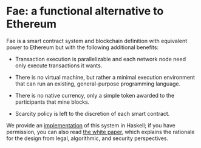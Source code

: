 # Fae: a functional alternative to Ethereum

Fae is a smart contract system and blockchain definition with equivalent power
to Ethereum but with the following additional benefits:

  - Transaction execution is parallelizable and each network node need only
    execute transactions it wants.

  - There is no virtual machine, but rather a minimal execution environment that
    can run an existing, general-purpose programming language.

  - There is no native currency, only a simple token awarded to the participants
    that mine blocks.

  - Scarcity policy is left to the discretion of each smart contract.

We provide an [implementation](src/) of this system in Haskell; if you have
permission, you can also read [the white
paper](https://consensys.quip.com/QsIxAHHGHz6W/Functional-principles-of-contract-design),
which explains the rationale for the design from legal, algorithmic, and
security perspectives.
